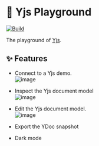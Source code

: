 # 🛝 Yjs Playground

[![Build](https://github.com/yjs/yjs-playground/actions/workflows/build.yml/badge.svg)](https://github.com/yjs/yjs-playground/actions/workflows/build.yml)

The playground of [Yjs](https://docs.yjs.dev/).

## ✨ Features

- Connect to a Yjs demo.<br />
  ![image](https://github.com/yjs/yjs-playground/assets/18554747/144810a2-4da1-4fd3-822d-1f4a015af29f)
- Inspect the Yjs document model<br />
  ![image](https://github.com/yjs/yjs-playground/assets/18554747/edb040f2-6bdd-4c2a-b9cf-43f7eaef08d2)
- Edit the Yjs document model.<br />
  ![image](https://github.com/yjs/yjs-playground/assets/18554747/46a061e9-3466-46bd-91cc-80e80476de37)

- Export the YDoc snapshot
- Dark mode

